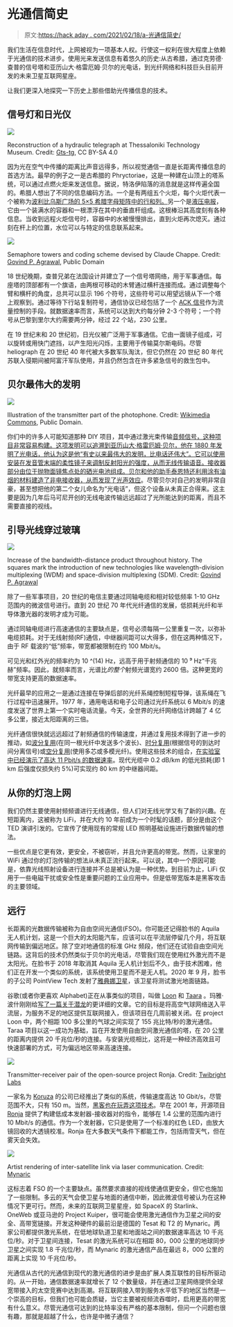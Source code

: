 # 光通信简史

> 原文:[https://hack aday . com/2021/02/18/a-光通信简史/](https://hackaday.com/2021/02/18/a-brief-history-of-optical-communication/)

我们生活在信息时代，上网被视为一项基本人权。行使这一权利在很大程度上依赖于光通信的技术进步。使用光来发送信息有着悠久的历史:从古希腊，通过克劳德·查普的信号塔和亚历山大·格雷厄姆·贝尔的光电话，到光纤网络和科技巨头目前开发的未来卫星互联网星座。

让我们更深入地探究一下历史上那些借助光传播信息的技术。

## 信号灯和日光仪

![](../Images/9fbbd4d8db212bae2a1c182bd5cfa74e.png)

Reconstruction of a hydraulic telegraph at Thessaloniki Technology Museum. Credit: [Gts-tg](https://commons.wikimedia.org/wiki/File:Hydraulic_telegraph,_4th_century_BC_(reconstruction).jpg), CC BY-SA 4.0

因为光在空气中传播的距离比声音远得多，所以视觉通信一直是长距离传播信息的首选方法。最早的例子之一是古希腊的 Phryctoriae，这是一种建在山顶上的塔系统，可以通过点燃火炬来发送信息。据说，特洛伊陷落的消息就是这样传遍全国的。希腊人想出了不同的信息编码方法。一个是有两组五个火炬，每个火炬代表一个被称为[波利比乌斯广场的 5×5 希腊字母矩阵中的行和列。](https://en.wikipedia.org/wiki/Polybius_square)另一个是[液压电报](https://en.wikipedia.org/wiki/Hydraulic_telegraph)，它由一个装满水的容器和一根漂浮在其中的垂直杆组成。这根棒沿其高度刻有各种信息。当收到远程火炬信号时，容器中的水被慢慢排出，直到火炬再次熄灭。通过刻在杆上的位置，水位可以与特定的信息联系起来。

![](../Images/8ab53f8974652dca2c0d20795eab8778.png)

Semaphore towers and coding scheme devised by Claude Chappe. Credit: [Govind P. Agrawal](https://link.springer.com/chapter/10.1007/978-3-319-31903-2_8), Public Domain

18 世纪晚期，查普兄弟在法国设计并建立了一个信号塔网络，用于军事通信。每座塔的顶部都有一个旗语，由两根可移动的木臂通过横杆连接而成。通过调整每个臂和横杆的角度，总共可以显示 196 个符号，这些符号可以用望远镜从下一个塔上观察到。通过等待下行站复制符号，通信协议已经包括了一个 [ACK 信号](https://en.wikipedia.org/wiki/Acknowledgement_(data_networks))作为流量控制的手段。就数据速率而言，系统可以达到大约每分钟 2-3 个符号；一个符号从巴黎到里尔大约需要两分钟，经过 22 个站，230 公里。

在 19 世纪末和 20 世纪初，日光仪被广泛用于军事通信。它由一面镜子组成，可以旋转或用快门遮挡，以产生阳光闪烁，主要用于传输莫尔斯电码。尽管 heliograph 在 20 世纪 40 年代被大多数军队淘汰，但它仍然在 20 世纪 80 年代苏联入侵期间被阿富汗军队使用，并且仍然包含在许多紧急信号的救生包中。

## 贝尔最伟大的发明

[![](../Images/9e611357345730655ced7273803043e2.png)](https://hackaday.com/wp-content/uploads/2021/02/800px-Photophone_transmitter_4074931746_9f996df841_b.jpg)

Illustration of the transmitter part of the photophone. Credit: [Wikimedia Commons](https://commons.wikimedia.org/wiki/File:Photophone_transmitter_4074931746_9f996df841_b.jpg), Public Domain.

你们中的许多人可能知道那种 DIY 项目，其中通过激光束传输[音频信号，这种项目非常容易构建。这项发明可以追溯到亚历山大·格雷厄姆·贝尔，他在 1880 年发明了光电话，他认为这是他“有史以来最伟大的发明，比电话还伟大”。它可以使用安装在发音管末端的柔性镜子来调制反射阳光的强度，从而无线传输语音。接收器部分由位于抛物面镜焦点处的硒光电池组成。贝尔和他的助手泰恩特还利用涂有油烟的材料建造了非电接收器，从而发现了](https://hackaday.com/2012/08/31/a-laser-audio-transmitter/)[光声效应](https://en.wikipedia.org/wiki/Photoacoustic_effect)。尽管贝尔对自己的发明非常自豪，甚至想把他的第二个女儿命名为“光电话”，但这个设备从未真正合得来。这主要是因为几年后马可尼开创的无线电波传输远远超过了光所能达到的距离，而且不需要直接的视线。

## 引导光线穿过玻璃

![](../Images/79af58d802a6430cf81fe619d9acf770.png)

Increase of the bandwidth-distance product throughout history. The squares mark the introduction of new technologies like wavelength-division multiplexing (WDM) and space-division multiplexing (SDM). Credit: [Govind P. Agrawal](https://link.springer.com/chapter/10.1007/978-3-319-31903-2_8)

除了一些军事项目，20 世纪的电信主要通过同轴电缆和相对较低频率 1-10 GHz 范围内的微波信号进行。直到 20 世纪 70 年代光纤通信的发展，低损耗光纤和半导体激光器的发明才成为可能。

通过同轴电缆进行高速通信的主要缺点是，信号必须每隔一公里重复一次，以弥补电缆损耗。对于无线射频(RF)通信，中继器间距可以大得多，但在这两种情况下，由于 RF 载波的“低”频率，带宽都被限制在约 100 Mbit/s。

可见光和红外光的频率约为 10 ^(14) Hz，远高于用于射频通信的 10 ⁹ Hz“千兆赫”频率。因此，就频率而言，光谱比*的整个*射频光谱宽约 2600 倍。这种更宽的带宽支持更高的数据速率。

光纤最早的应用之一是通过连接在导弹后部的光纤系绳控制短程导弹，该系绳在飞行过程中迅速展开。1977 年，通用电话和电子公司通过光纤系统以 6 Mbit/s 的速度发送了世界上第一个实时电话流量。今天，全世界的光纤网络估计跨越了 4 亿多公里，接近太阳距离的三倍。

光纤通信很快就远远超过了射频通信的传输速度，并通过复用技术得到了进一步的推动，如[波分复用](https://www.rp-photonics.com/wavelength_division_multiplexing.html)(在同一根光纤中发送多个波长)、[时分复用](https://www.rp-photonics.com/time_division_multiplexing.html)(根据信号的到达时间分离信号)或[空分复用](https://www.rp-photonics.com/space_division_multiplexing.html)(使用多芯或多模光纤)。使用这些技术的组合，[在实验室中已经演示了高达 11 Pbit/s 的数据速率](https://www.osapublishing.org/abstract.cfm?uri=OFC-2020-Th3H.1)。现代光缆中 0.2 dB/km 的低光损耗(即 1 km 后强度仅损失约 5%)可实现约 80 km 的中继器间距。

## 从你的灯泡上网

我们仍然主要使用射频频谱进行无线通信，但人们对无线光学又有了新的兴趣。在短距离内，这被称为 LiFi，并在大约 10 年前成为一个时髦的话题，部分是由这个 TED 演讲引发的。它宣传了使用现有的常规 LED 照明基础设施进行数据传输的想法。

一些优点是它更有效，更安全，不被窃听，并且允许更高的带宽。然而，让家里的 WiFi 通过你的灯泡传输的想法从未真正流行起来。可以说，其中一个原因可能是，依靠光线照射设备进行连接并不总是被认为是一种优势。到目前为止，LiFi 仅用于一些电磁干扰或安全性是重要问题的工业应用中。但是低带宽版本是黑客攻击的主要领域。

## 远行

长距离的光数据传输被称为自由空间光通信(FSO)。你可能还记得脸书的 Aquila 无人机计划，这是一个巨大的太阳能汽车，应该可以在平流层停留几个月，将互联网传输到偏远地区。除了空对地通信的标准 GHz 频段，他们还在试验自由空间光链路。这背后的技术仍然类似于贝尔的光电话，尽管我们现在使用红外激光而不是太阳光。在脸书于 2018 年取消其 Aquila 无人机计划后不久，由于技术困难，他们正在开发一个类似的系统，该系统使用卫星而不是无人机。2020 年 9 月，脸书的子公司 PointView Tech 发射了[雅典娜卫星](https://space.skyrocket.de/doc_sdat/athena_pointview.htm)，该卫星将测试激光地面链路。

谷歌(或者你更喜欢 Alphabet)正在从事类似的项目，叫做 [Loon](https://loon.com/) 和 [Taara](https://x.company/projects/taara/) 。玛雅·波什刚刚给[写了一篇关于潜龙](https://hackaday.com/2021/01/28/google-loons-internet-balloons-come-back-to-earth-after-a-decade-in-the-stratosphere/)的更详细的文章。它的目标是将高空气球网络送入平流层，为服务不足的地区提供互联网接入，但该项目在几周前被关闭。在 project Loon 中，两个相距 100 多公里的气球之间实现了 155 兆比特/秒的激光通信。Taraa 项目以这一成功为基础，旨在开发使用自由空间激光通信的塔，在 20 公里的距离内提供 20 千兆位/秒的连接。与安装光缆相比，这将是一种经济高效且可快速部署的方式，可为偏远地区带来高速连接。

![](../Images/f7c08d4a1b52aaa5a1267e6c41f4faa4.png)

Transmitter-receiver pair of the open-source project Ronja. Credit: [Twibright Labs](http://ronja.twibright.com/)

一家名为 [Koruza](http://www.koruza.net/) 的公司已经推出了类似的系统，传输速度高达 10 Gbit/s，尽管范围不大，只有 150 m。当然，[黑客也在玩弄这项技术](https://hackaday.com/2016/03/10/gigabit-ethernet-through-the-air/)。早在 2001 年，开源项目 [Ronja](http://ronja.twibright.com/) 提供了构建低成本发射器-接收器对的指令，能够在 1.4 公里的范围内进行 10 Mbit/s 的通信。作为一个发射器，它只是使用了一个标准的红色 LED，由放大镜回收的大透镜校准。Ronja 在大多数天气条件下都能工作，包括雨雪天气，但在雾天会失效。

![](../Images/1b0e45092621fea094fb554fc35f03c7.png)

Artist rendering of inter-satellite link via laser communication. Credit: [Mynaric](https://mynaric.com/)

这标志着 FSO 的一个主要缺点。虽然要求直接的视线使通信更安全，但它也施加了一些限制。多云的天气会使卫星与地面的通信中断，因此微波信号被认为在这种情况下更可行。然而，未来的互联网卫星星座，如 SpaceX 的 Starlink、OneWeb 或亚马逊的 Project Kuiper，很可能会使用激光通信作为卫星之间的安全、高带宽链接。开发这种硬件的最前沿是德国的 Tesat 和 T2 的 Mynaric。两家公司都提供激光系统，在低地球轨道卫星和地面站之间的数据速率高达 10 千兆位/秒。对于卫星间连接，Tesat 的激光系统可以在相距 80，000 公里的地球同步卫星之间实现 1.8 千兆位/秒，而 Mynaric 的激光通信产品在最远 8，000 公里的距离上实现 10 千兆位/秒。

光通信从古代的光通信到现代的激光通信的进步是由扩展人类互联性的目标所驱动的。从一开始，通信数据速率就增长了 12 个数量级，并在通过卫星网络提供全球宽带接入的太空竞赛中达到高潮。将互联网接入带到服务水平低下的地区当然是一个崇高的目标，但我们也可能会质疑，当它主要被视频流吞噬时，启用更高的带宽有什么意义。尽管光通信可达到的比特率没有严格的基本限制，但问一个问题也很有趣，那就是超越了什么，也许是中微子通信？